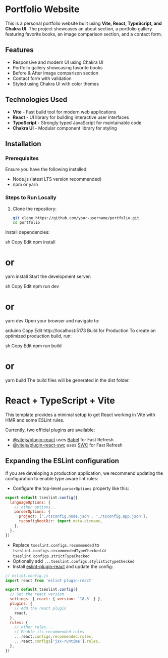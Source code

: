 # Portfolio Website
This is a personal portfolio website built using **Vite, React, TypeScript, and Chakra UI**. The project showcases an about section, a portfolio gallery featuring favorite books, an image comparison section, and a contact form.

## Features
- Responsive and modern UI using Chakra UI
- Portfolio gallery showcasing favorite books
- Before & After image comparison section
- Contact form with validation
- Styled using Chakra UI with color themes

## Technologies Used
- **Vite** - Fast build tool for modern web applications
- **React** - UI library for building interactive user interfaces
- **TypeScript** - Strongly typed JavaScript for maintainable code
- **Chakra UI** - Modular component library for styling

## Installation

### Prerequisites
Ensure you have the following installed:
- Node.js (latest LTS version recommended)
- npm or yarn

### Steps to Run Locally
1. Clone the repository:
   ```sh
   git clone https://github.com/your-username/portfolio.git
   cd portfolio
Install dependencies:

sh
Copy
Edit
npm install
# or
yarn install
Start the development server:

sh
Copy
Edit
npm run dev
# or
yarn dev
Open your browser and navigate to:

arduino
Copy
Edit
http://localhost:5173
Build for Production
To create an optimized production build, run:

sh
Copy
Edit
npm run build
# or
yarn build
The build files will be generated in the dist folder.


# React + TypeScript + Vite

This template provides a minimal setup to get React working in Vite with HMR and some ESLint rules.

Currently, two official plugins are available:

- [@vitejs/plugin-react](https://github.com/vitejs/vite-plugin-react/blob/main/packages/plugin-react/README.md) uses [Babel](https://babeljs.io/) for Fast Refresh
- [@vitejs/plugin-react-swc](https://github.com/vitejs/vite-plugin-react-swc) uses [SWC](https://swc.rs/) for Fast Refresh

## Expanding the ESLint configuration

If you are developing a production application, we recommend updating the configuration to enable type aware lint rules:

- Configure the top-level `parserOptions` property like this:

```js
export default tseslint.config({
  languageOptions: {
    // other options...
    parserOptions: {
      project: ['./tsconfig.node.json', './tsconfig.app.json'],
      tsconfigRootDir: import.meta.dirname,
    },
  },
})
```

- Replace `tseslint.configs.recommended` to `tseslint.configs.recommendedTypeChecked` or `tseslint.configs.strictTypeChecked`
- Optionally add `...tseslint.configs.stylisticTypeChecked`
- Install [eslint-plugin-react](https://github.com/jsx-eslint/eslint-plugin-react) and update the config:

```js
// eslint.config.js
import react from 'eslint-plugin-react'

export default tseslint.config({
  // Set the react version
  settings: { react: { version: '18.3' } },
  plugins: {
    // Add the react plugin
    react,
  },
  rules: {
    // other rules...
    // Enable its recommended rules
    ...react.configs.recommended.rules,
    ...react.configs['jsx-runtime'].rules,
  },
})
```


